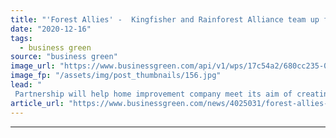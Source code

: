 ```yaml
---
title: "'Forest Allies' -  Kingfisher and Rainforest Alliance team up for tropical forest conservation"
date: "2020-12-16"
tags: 
  - business green
source: "business green"
image_url: "https://www.businessgreen.com/api/v1/wps/17c54a2/680cc235-098c-4279-a20a-84a9b46a5998/8/nathalia-segato-8fLSrccoox0-unsplash-185x114.jpg"
image_fp: "/assets/img/post_thumbnails/156.jpg"
lead: "
 Partnership will help home improvement company meet its aim of creating as much wood as it consumes by 2025 ..."
article_url: "https://www.businessgreen.com/news/4025031/forest-allies-kingfisher-rainforest-alliance-team-tropical-forest-conservation"
---
```


---
